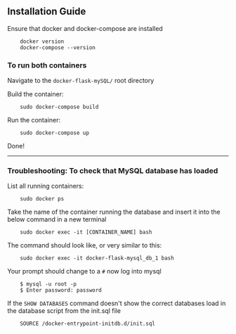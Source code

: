 ## Installation Guide

Ensure that docker and docker-compose are installed

        docker version
        docker-compose --version
        
### To run both containers
Navigate to the `docker-flask-mySQL/` root directory

Build the container:

        sudo docker-compose build
        
Run the container:
        
        sudo docker-compose up

Done!

--------------------------------------------------

### Troubleshooting: To check that MySQL database has loaded
List all running containers:

        sudo docker ps

Take the name of the container running the database and insert it into the below command in a new terminal

        sudo docker exec -it [CONTAINER_NAME] bash

The command should look like, or very similar to this:

        sudo docker exec -it docker-flask-mysql_db_1 bash

Your prompt should change to a `#` now log into mysql

        $ mysql -u root -p
        $ Enter password: password

If the `SHOW DATABASES` command doesn't show the correct databases load in the database script from the init.sql file 

        SOURCE /docker-entrypoint-initdb.d/init.sql
